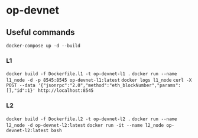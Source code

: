 # op-devnet

## Useful commands

`docker-compose up -d --build`

### L1

`docker build -f Dockerfile.l1 -t op-devnet-l1 .`
`docker run --name l1_node -d -p 8545:8545 op-devnet-l1:latest`
`docker logs l1_node`
`curl -X POST --data '{"jsonrpc":"2.0","method":"eth_blockNumber","params":[],"id":1}' http://localhost:8545`

### L2
`docker build -f Dockerfile.l2 -t op-devnet-l2 .`
`docker run --name l2_node -d op-devnet-l2:latest`
`docker run -it --name l2_node op-devnet-l2:latest bash`
